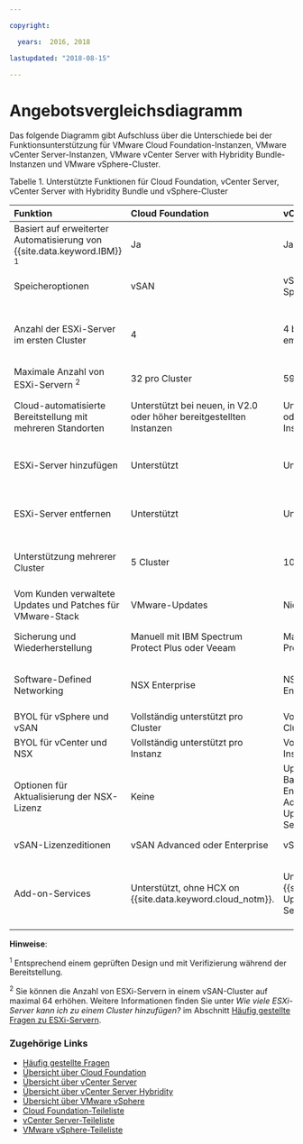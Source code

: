 ```yaml
---

copyright:

  years:  2016, 2018

lastupdated: "2018-08-15"

---
```


# Angebotsvergleichsdiagramm

Das folgende Diagramm gibt Aufschluss über die Unterschiede bei der Funktionsunterstützung für VMware Cloud Foundation-Instanzen, VMware vCenter Server-Instanzen, VMware vCenter Server with Hybridity Bundle-Instanzen und VMware vSphere-Cluster.

Tabelle 1. Unterstützte Funktionen für Cloud Foundation, vCenter Server, vCenter Server with Hybridity Bundle und vSphere-Cluster

| Funktion                          | Cloud Foundation    | vCenter Server | vCenter Server with Hybridity | VMware vSphere |
|:----------------------------------|:--------------------|:---------------|:-------------------------|:-------------- |
| Basiert auf erweiterter Automatisierung von {{site.data.keyword.IBM}} <sup>1</sup> | Ja | Ja | Ja | Nein. Muss selbst erstellt und konfiguriert werden. |
| Speicheroptionen        | vSAN                | vSAN oder gemeinsam genutzter Speicher auf Dateiebene (NFS) | vSAN | vSAN oder gemeinsam genutzter Speicher auf Dateiebene (NFS) |
| Anzahl der ESXi-Server im ersten Cluster | 4 | 4 bei vSAN und mindestens 2 ( empf. Wert: 3) bei NFS | 4 | 1 zur Skalierung eines vorhandenen Clusters, 4 für neue vSAN-Cluster und mindestens 3 für neue Cluster mit NFS |
| Maximale Anzahl von ESXi-Servern <sup>2</sup> | 32 pro Cluster      | 59 pro Cluster     | 59 pro Cluster | 60 pro Cluster     |
| Cloud-automatisierte Bereitstellung mit mehreren Standorten | Unterstützt bei neuen, in V2.0 oder höher bereitgestellten Instanzen | Unterstützt bei neuen, in V2.0 oder höher bereitgestellten Instanzen | Unterstützt | Unterstützt; automatisierte Konfiguration nicht enthalten |
| ESXi-Server hinzufügen              | Unterstützt           | Unterstützt | Unterstützt | Unterstützt; automatisierte Konfiguration nicht enthalten |
| ESXi-Server entfernen           | Unterstützt           | Unterstützt | Unterstützt | Unterstützt; automatisierte Konfiguration nicht enthalten |
| Unterstützung mehrerer Cluster         | 5 Cluster | 10 Cluster | 10 Cluster | Unterstützt; automatisierte Konfiguration nicht enthalten |
| Vom Kunden verwaltete Updates und Patches für VMware-Stack | VMware-Updates | Nicht enthalten | Nicht enthalten | Nicht enthalten |
| Sicherung und Wiederherstellung            | Manuell mit IBM Spectrum Protect Plus oder Veeam | Manuell mit IBM Spectrum Protect Plus oder Veeam | Manuell mit IBM Spectrum Protect Plus oder Veeam | Sicherungs- und Wiederherstellungslösung nicht enthalten |
| Software-Defined Networking   | NSX Enterprise   | NSX Base, Advanced oder Enterprise | NSX Advanced oder Enterprise | NSX Standard, Base oder Enterprise; automatisierte Konfiguration nicht enthalten |
| BYOL für vSphere und vSAN | Vollständig unterstützt pro Cluster   | Vollständig unterstützt pro Cluster     | Nicht unterstützt | Unterstützt |
| BYOL für vCenter und NSX | Vollständig unterstützt pro Instanz   | Vollständig unterstützt pro Instanz     | Nicht unterstützt | Unterstützt |
| Optionen für Aktualisierung der NSX-Lizenz           | Keine   | Upgrade verfügbar von NSX Base auf Advanced oder Enterprise und von NSX Advanced auf Enterprise. Upgrade verfügbar auf vCenter Server with Hybridity Bundle. | Upgrade verfügbar von NSX Advanced auf Enterprise  | Keine |
| vSAN-Lizenzeditionen         | vSAN Advanced oder Enterprise  | vSAN Advanced oder Enterprise  | vSAN Advanced oder Enterprise | vSAN Advanced oder Enterprise  |
| Add-on-Services               | Unterstützt, ohne HCX on {{site.data.keyword.cloud_notm}}.  | Unterstützt, ohne HCX on {{site.data.keyword.cloud_notm}}. Upgrade verfügbar auf vCenter Server with Hybridity Bundle. | Unterstützt, mit HCX on {{site.data.keyword.cloud_notm}}. | Von der Automatisierung dieser Lösung nicht unterstützt, jedoch können Sie eigene Software installieren und verwenden. |

**Hinweise**:

<sup>1</sup> Entsprechend einem geprüften Design und mit Verifizierung während der Bereitstellung.

<sup>2</sup> Sie können die Anzahl von ESXi-Servern in einem vSAN-Cluster auf maximal 64 erhöhen. Weitere Informationen finden Sie unter _Wie viele ESXi-Server kann ich zu einem Cluster hinzufügen?_ im Abschnitt [Häufig gestellte Fragen zu ESXi-Servern](faq_esxi.html).

### Zugehörige Links

* [Häufig gestellte Fragen](faq.html)
* [Übersicht über Cloud Foundation](../sddc/sd_cloudfoundationoverview.html)
* [Übersicht über vCenter Server](../vcenter/vc_vcenterserveroverview.html)
* [Übersicht über vCenter Server Hybridity](../vcenter/vc_hybrid_overview.html)
* [Übersicht über VMware vSphere](../vsphere/vs_vsphereclusteroverview.html)
* [Cloud Foundation-Teileliste](../sddc/sd_bom.html)
* [vCenter Server-Teileliste](../vcenter/vc_bom.html)
* [VMware vSphere-Teileliste](../vsphere/vs_bom.html)
